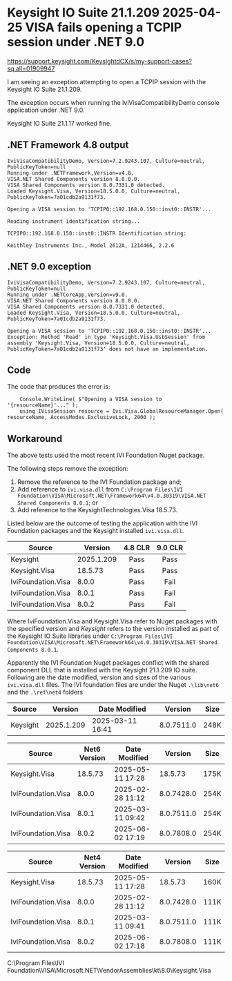 # Keysight IO Suite 21.1.209 2025-04-25 VISA fails opening a TCPIP session under .NET 9.0

https://support.keysight.com/KeysightdCX/s/my-support-cases?sq.all=01909947

I am seeing an exception attempting to open a TCPIP session with the Keysight IO Suite 21.1.209.

The exception occurs when running the IviVisaCompatibilityDemo console application under .NET 9.0.

Keysight IO Suite 21.1.17 worked fine.

## .NET Framework 4.8 output

```
IviVisaCompatibilityDemo, Version=7.2.9243.107, Culture=neutral, PublicKeyToken=null
Running under .NETFramework,Version=v4.8.
VISA.NET Shared Components version 8.0.0.0.
VISA Shared Components version 8.0.7331.0 detected.
Loaded Keysight.Visa, Version=18.5.0.0, Culture=neutral, PublicKeyToken=7a01cdb2a9131f73.

Opening a VISA session to 'TCPIP0::192.168.0.150::inst0::INSTR'...

Reading instrument identification string...

TCPIP0::192.168.0.150::inst0::INSTR Identification string:

Keithley Instruments Inc., Model 2612A, 1214466, 2.2.6
```

## .NET 9.0 exception

```
IviVisaCompatibilityDemo, Version=7.2.9243.107, Culture=neutral, PublicKeyToken=null
Running under .NETCoreApp,Version=v9.0.
VISA.NET Shared Components version 8.0.0.0.
VISA Shared Components version 8.0.7331.0 detected.
Loaded Keysight.Visa, Version=18.5.0.0, Culture=neutral, PublicKeyToken=7a01cdb2a9131f73.

Opening a VISA session to 'TCPIP0::192.168.0.150::inst0::INSTR'...
Exception: Method 'Read' in type 'Keysight.Visa.UsbSession' from assembly 'Keysight.Visa, Version=18.5.0.0, Culture=neutral, PublicKeyToken=7a01cdb2a9131f73' does not have an implementation.
```

## Code

The code that produces the error is:
```
    Console.WriteLine( $"Opening a VISA session to '{resourceName}'..." );
    using IVisaSession resource = Ivi.Visa.GlobalResourceManager.Open( resourceName, AccessModes.ExclusiveLock, 2000 );
```

## Workaround

The above tests used the most recent IVI Foundation Nuget package. 

The following steps remove the exception:

1) Remove the reference to the IVI Foundation package and;
1) Add reference to `ivi.visa.dll` from `C:\Program Files\IVI Foundation\VISA\Microsoft.NET\Framework64\v4.0.30319\VISA.NET Shared Components 8.0.1`; or
1) Add reference to the KeysightTechnologies.Visa 18.5.73.

Listed below are the outcome of testing the application with the IVI Foundation packages and the Keysight installed `ivi.visa.dll`.

| Source             | Version       | 4.8 CLR | 9.0 CLR |
|--------------------|---------------|:-------:|:-------:|
| Keysight           | 2025.1.209    | Pass    | Pass    |
| Keysight.Visa      | 18.5.73       | Pass    | Pass    |
| IviFoundation.Visa | 8.0.0         | Pass    | Fail    |
| IviFoundation.Visa | 8.0.1         | Pass    | Fail    |
| IviFoundation.Visa | 8.0.2         | Pass    | Fail    |

Where IviFoundation.Visa and Keysight.Visa refer to Nuget packages with the specified version and *Keysight* refers to the version installed as part of the Keysight IO Suite libraries under `C:\Program Files\IVI Foundation\VISA\Microsoft.NET\Framework64\v4.0.30319\VISA.NET Shared Components 8.0.1`.

Apparently the IVI Foundation Nuget packages conflict with the shared component DLL that is installed with the Keysight 21.1.209 IO suite. Following are the date modified, version and sizes of the various `ivi.visa.dll` files. The IVI foundation files are under the Nuget `.\lib\net6` and the `.\ref\net4` folders

| Source             | Version       | Date Modified    | Version    | Size |
|--------------------|---------------|------------------|------------|------|
| Keysight           | 2025.1.209    | 2025-03-11 16:41 | 8.0.7511.0 | 248K |

| Source             | Net6 Version  | Date Modified    | Version    | Size |
|--------------------|---------------|------------------|------------|------|
| Keysight.Visa      | 18.5.73       | 2025-05-11 17:28 | 18.5.73    | 175K |
| IviFoundation.Visa | 8.0.0         | 2025-02-28 11:12 | 8.0.7428.0 | 254K |
| IviFoundation.Visa | 8.0.1         | 2025-03-11 09:42 | 8.0.7511.0 | 254K |
| IviFoundation.Visa | 8.0.2         | 2025-06-02 17:19 | 8.0.7808.0 | 254K |

| Source             | Net4 Version  | Date Modified    | Version    | Size |
|--------------------|---------------|------------------|------------|------|
| Keysight.Visa      | 18.5.73       | 2025-05-11 17:28 | 18.5.73    | 160K |
| IviFoundation.Visa | 8.0.0         | 2025-02-28 11:12 | 8.0.7428.0 | 111K |
| IviFoundation.Visa | 8.0.1         | 2025-03-11 09:41 | 8.0.7511.0 | 111K |
| IviFoundation.Visa | 8.0.2         | 2025-06-02 17:18 | 8.0.7808.0 | 111K |


C:\Program Files\IVI Foundation\VISA\Microsoft.NET\VendorAssemblies\kt\8.0\Keysight.Visa

